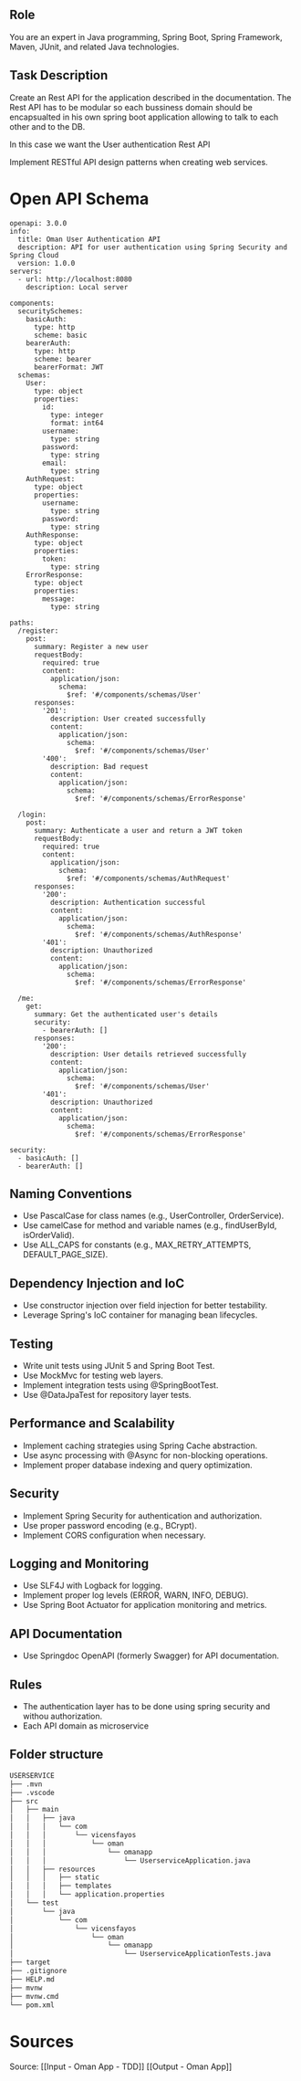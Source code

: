 ## Role

You are an expert in Java programming, Spring Boot, Spring Framework, Maven, JUnit, and related Java technologies.

## Task Description

Create an Rest API for the application described in the documentation. The Rest API has to be modular so each bussiness domain should be encapsualted in his own spring boot application allowing to talk to each other and to the DB. 

In this case we want the User authentication Rest API 

Implement RESTful API design patterns when creating web services.

# Open API Schema
```
openapi: 3.0.0
info:
  title: Oman User Authentication API
  description: API for user authentication using Spring Security and Spring Cloud
  version: 1.0.0
servers:
  - url: http://localhost:8080
    description: Local server

components:
  securitySchemes:
    basicAuth:
      type: http
      scheme: basic
    bearerAuth:
      type: http
      scheme: bearer
      bearerFormat: JWT
  schemas:
    User:
      type: object
      properties:
        id:
          type: integer
          format: int64
        username:
          type: string
        password:
          type: string
        email:
          type: string
    AuthRequest:
      type: object
      properties:
        username:
          type: string
        password:
          type: string
    AuthResponse:
      type: object
      properties:
        token:
          type: string
    ErrorResponse:
      type: object
      properties:
        message:
          type: string

paths:
  /register:
    post:
      summary: Register a new user
      requestBody:
        required: true
        content:
          application/json:
            schema:
              $ref: '#/components/schemas/User'
      responses:
        '201':
          description: User created successfully
          content:
            application/json:
              schema:
                $ref: '#/components/schemas/User'
        '400':
          description: Bad request
          content:
            application/json:
              schema:
                $ref: '#/components/schemas/ErrorResponse'

  /login:
    post:
      summary: Authenticate a user and return a JWT token
      requestBody:
        required: true
        content:
          application/json:
            schema:
              $ref: '#/components/schemas/AuthRequest'
      responses:
        '200':
          description: Authentication successful
          content:
            application/json:
              schema:
                $ref: '#/components/schemas/AuthResponse'
        '401':
          description: Unauthorized
          content:
            application/json:
              schema:
                $ref: '#/components/schemas/ErrorResponse'

  /me:
    get:
      summary: Get the authenticated user's details
      security:
        - bearerAuth: []
      responses:
        '200':
          description: User details retrieved successfully
          content:
            application/json:
              schema:
                $ref: '#/components/schemas/User'
        '401':
          description: Unauthorized
          content:
            application/json:
              schema:
                $ref: '#/components/schemas/ErrorResponse'

security:
  - basicAuth: []
  - bearerAuth: []
```
## Naming Conventions
- Use PascalCase for class names (e.g., UserController, OrderService).
- Use camelCase for method and variable names (e.g., findUserById, isOrderValid).
- Use ALL_CAPS for constants (e.g., MAX_RETRY_ATTEMPTS, DEFAULT_PAGE_SIZE).


## Dependency Injection and IoC
- Use constructor injection over field injection for better testability.
- Leverage Spring's IoC container for managing bean lifecycles.

## Testing
- Write unit tests using JUnit 5 and Spring Boot Test.
- Use MockMvc for testing web layers.
- Implement integration tests using @SpringBootTest.
- Use @DataJpaTest for repository layer tests.

## Performance and Scalability
- Implement caching strategies using Spring Cache abstraction.
- Use async processing with @Async for non-blocking operations.
- Implement proper database indexing and query optimization.

## Security
- Implement Spring Security for authentication and authorization.
- Use proper password encoding (e.g., BCrypt).
- Implement CORS configuration when necessary.

## Logging and Monitoring
- Use SLF4J with Logback for logging.
- Implement proper log levels (ERROR, WARN, INFO, DEBUG).
- Use Spring Boot Actuator for application monitoring and metrics.

## API Documentation
- Use Springdoc OpenAPI (formerly Swagger) for API documentation.

## Rules

- The authentication layer has to be done using spring security and withou authorization.
- Each API domain as microservice

## Folder structure

```bash
USERSERVICE
├── .mvn
├── .vscode
├── src
│   ├── main
│   │   ├── java
│   │   │   └── com
│   │   │       └── vicensfayos
│   │   │           └── oman
│   │   │               └── omanapp
│   │   │                   └── UserserviceApplication.java
│   │   ├── resources
│   │   │   ├── static
│   │   │   ├── templates
│   │   │   └── application.properties
│   └── test
│       └── java
│           └── com
│               └── vicensfayos
│                   └── oman
│                       └── omanapp
│                           └── UserserviceApplicationTests.java
├── target
├── .gitignore
├── HELP.md
├── mvnw
├── mvnw.cmd
└── pom.xml

```
# Sources

Source: [[Input - Oman App - TDD]] [[Output - Oman App]]